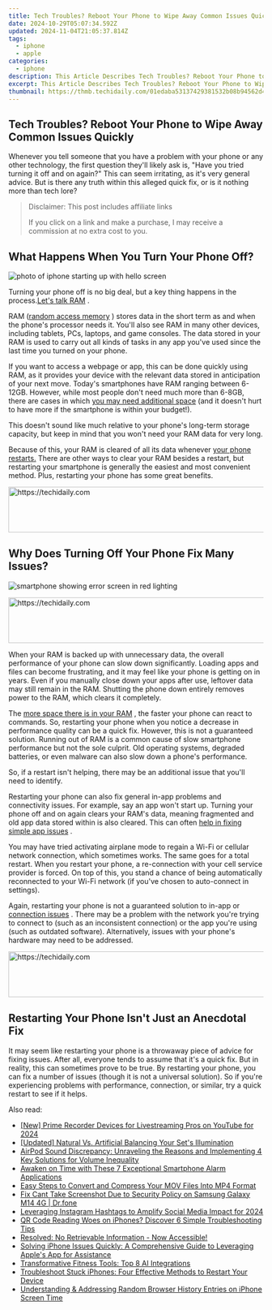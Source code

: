 ```yaml
---
title: Tech Troubles? Reboot Your Phone to Wipe Away Common Issues Quickly
date: 2024-10-29T05:07:34.592Z
updated: 2024-11-04T21:05:37.814Z
tags:
  - iphone
  - apple
categories:
  - iphone
description: This Article Describes Tech Troubles? Reboot Your Phone to Wipe Away Common Issues Quickly
excerpt: This Article Describes Tech Troubles? Reboot Your Phone to Wipe Away Common Issues Quickly
thumbnail: https://thmb.techidaily.com/01edaba53137429381532b08b94562d4a741359e1c28374d3f1b3c538848d74c.jpg
---
```


## Tech Troubles? Reboot Your Phone to Wipe Away Common Issues Quickly

 Whenever you tell someone that you have a problem with your phone or any other technology, the first question they'll likely ask is, "Have you tried turning it off and on again?" This can seem irritating, as it's very general advice. But is there any truth within this alleged quick fix, or is it nothing more than tech lore?

>  Disclaimer: This post includes affiliate links
>
>  If you click on a link and make a purchase, I may receive a commission at no extra cost to you.
>

## What Happens When You Turn Your Phone Off?

![photo of iphone starting up with hello screen](https://static1.makeuseofimages.com/wordpress/wp-content/uploads/2022/11/iphone-start-hello.jpg)

 Turning your phone off is no big deal, but a key thing happens in the process.[Let's talk RAM](https://www.makeuseof.com/tag/quick-dirty-guide-ram-need-know/) .

 RAM ([random access memory](https://www.makeuseof.com/tag/8-terms-need-know-buying-computer-ram/) ) stores data in the short term as and when the phone's processor needs it. You'll also see RAM in many other devices, including tablets, PCs, laptops, and game consoles. The data stored in your RAM is used to carry out all kinds of tasks in any app you've used since the last time you turned on your phone.

 If you want to access a webpage or app, this can be done quickly using RAM, as it provides your device with the relevant data stored in anticipation of your next move. Today's smartphones have RAM ranging between 6-12GB. However, while most people don't need much more than 6-8GB, there are cases in which [you may need additional space](https://www.makeuseof.com/how-much-ram-smartphone-need/) (and it doesn't hurt to have more if the smartphone is within your budget!).

 This doesn't sound like much relative to your phone's long-term storage capacity, but keep in mind that you won't need your RAM data for very long.

 Because of this, your RAM is cleared of all its data whenever [your phone restarts.](https://www.makeuseof.com/android-restarting-fixes/) There are other ways to clear your RAM besides a restart, but restarting your smartphone is generally the easiest and most convenient method. Plus, restarting your phone has some great benefits.

<!-- affiliate ads begin -->
<a href="https://appsumo.8odi.net/c/5597632/2082527/7443" target="_top" id="2082527">
  <img src="//a.impactradius-go.com/display-ad/7443-2082527" border="0" alt="https://techidaily.com" width="728" height="90"/>
</a>
<img height="0" width="0" src="https://appsumo.8odi.net/i/5597632/2082527/7443" style="position:absolute;visibility:hidden;" border="0" />
<!-- affiliate ads end -->

## Why Does Turning Off Your Phone Fix Many Issues?

![smartphone showing error screen in red lighting](https://static1.makeuseofimages.com/wordpress/wp-content/uploads/2022/11/red-error-smartphone.jpg)

<!-- affiliate ads begin -->
<a href="https://arkmc.pxf.io/c/5597632/352555/5172" target="_top" id="352555">
  <img src="//a.impactradius-go.com/display-ad/5172-352555" border="0" alt="https://techidaily.com" width="720" height="90"/>
</a>
<img height="0" width="0" src="https://arkmc.pxf.io/i/5597632/352555/5172" style="position:absolute;visibility:hidden;" border="0" />
<!-- affiliate ads end -->

 When your RAM is backed up with unnecessary data, the overall performance of your phone can slow down significantly. Loading apps and files can become frustrating, and it may feel like your phone is getting on in years. Even if you manually close down your apps after use, leftover data may still remain in the RAM. Shutting the phone down entirely removes power to the RAM, which clears it completely.

 The [more space there is in your RAM](https://www.makeuseof.com/tag/5-ways-clear-memory-increase-ram-windows-computer/) , the faster your phone can react to commands. So, restarting your phone when you notice a decrease in performance quality can be a quick fix. However, this is not a guaranteed solution. Running out of RAM is a common cause of slow smartphone performance but not the sole culprit. Old operating systems, degraded batteries, or even malware can also slow down a phone's performance.

 So, if a restart isn't helping, there may be an additional issue that you'll need to identify.

 Restarting your phone can also fix general in-app problems and connectivity issues. For example, say an app won't start up. Turning your phone off and on again clears your RAM's data, meaning fragmented and old app data stored within is also cleared. This can often [help in fixing simple app issues](https://www.makeuseof.com/fix-android-apps-crashing/) .

 You may have tried activating airplane mode to regain a Wi-Fi or cellular network connection, which sometimes works. The same goes for a total restart. When you restart your phone, a re-connection with your cell service provider is forced. On top of this, you stand a chance of being automatically reconnected to your Wi-Fi network (if you've chosen to auto-connect in settings).

 Again, restarting your phone is not a guaranteed solution to in-app or [connection issues](https://www.makeuseof.com/tag/reasons-slow-internet-speed-smartphone/) . There may be a problem with the network you're trying to connect to (such as an inconsistent connection) or the app you're using (such as outdated software). Alternatively, issues with your phone's hardware may need to be addressed.

<!-- affiliate ads begin -->
<a href="https://ephamedtechinc.pxf.io/c/5597632/2137208/26400" target="_top" id="2137208">
  <img src="//a.impactradius-go.com/display-ad/26400-2137208" border="0" alt="https://techidaily.com" width="728" height="90"/>
</a>
<img height="0" width="0" src="https://ephamedtechinc.pxf.io/i/5597632/2137208/26400" style="position:absolute;visibility:hidden;" border="0" />
<!-- affiliate ads end -->

## Restarting Your Phone Isn't Just an Anecdotal Fix

 It may seem like restarting your phone is a throwaway piece of advice for fixing issues. After all, everyone tends to assume that it's a quick fix. But in reality, this can sometimes prove to be true. By restarting your phone, you can fix a number of issues (though it is not a universal solution). So if you're experiencing problems with performance, connection, or similar, try a quick restart to see if it helps.

<ins class="adsbygoogle"
     style="display:block"
     data-ad-format="autorelaxed"
     data-ad-client="ca-pub-7571918770474297"
     data-ad-slot="1223367746"></ins>

<ins class="adsbygoogle"
     style="display:block"
     data-ad-client="ca-pub-7571918770474297"
     data-ad-slot="8358498916"
     data-ad-format="auto"
     data-full-width-responsive="true"></ins>

<span class="atpl-alsoreadstyle">Also read:</span>
<div><ul>
<li><a href="https://youtube-docs.techidaily.com/rime-recorder-devices-for-livestreaming-pros-on-youtube-for-2024/"><u>[New] Prime Recorder Devices for Livestreaming Pros on YouTube for 2024</u></a></li>
<li><a href="https://facebook-video-footage.techidaily.com/updated-natural-vs-artificial-balancing-your-sets-illumination/"><u>[Updated] Natural Vs. Artificial Balancing Your Set's Illumination</u></a></li>
<li><a href="https://fox-that.techidaily.com/airpod-sound-discrepancy-unraveling-the-reasons-and-implementing-4-key-solutions-for-volume-inequality/"><u>AirPod Sound Discrepancy: Unraveling the Reasons and Implementing 4 Key Solutions for Volume Inequality</u></a></li>
<li><a href="https://tech-recovery.techidaily.com/awaken-on-time-with-these-7-exceptional-smartphone-alarm-applications/"><u>Awaken on Time with These 7 Exceptional Smartphone Alarm Applications</u></a></li>
<li><a href="https://some-knowledge.techidaily.com/easy-steps-to-convert-and-compress-your-mov-files-into-mp4-format/"><u>Easy Steps to Convert and Compress Your MOV Files Into MP4 Format</u></a></li>
<li><a href="https://howto.techidaily.com/fix-cant-take-screenshot-due-to-security-policy-on-samsung-galaxy-m14-4g-drfone-by-drfone-fix-android-problems-fix-android-problems/"><u>Fix Cant Take Screenshot Due to Security Policy on Samsung Galaxy M14 4G | Dr.fone</u></a></li>
<li><a href="https://instagram-video-files.techidaily.com/leveraging-instagram-hashtags-to-amplify-social-media-impact-for-2024/"><u>Leveraging Instagram Hashtags to Amplify Social Media Impact for 2024</u></a></li>
<li><a href="https://fox-that.techidaily.com/qr-code-reading-woes-on-iphones-discover-6-simple-troubleshooting-tips/"><u>QR Code Reading Woes on iPhones? Discover 6 Simple Troubleshooting Tips</u></a></li>
<li><a href="https://win-manuals.techidaily.com/resolved-no-retrievable-information-now-accessible/"><u>Resolved: No Retrievable Information - Now Accessible!</u></a></li>
<li><a href="https://fox-that.techidaily.com/solving-iphone-issues-quickly-a-comprehensive-guide-to-leveraging-apples-app-for-assistance/"><u>Solving iPhone Issues Quickly: A Comprehensive Guide to Leveraging Apple's App for Assistance</u></a></li>
<li><a href="https://tech-haven.techidaily.com/transformative-fitness-tools-top-8-ai-integrations/"><u>Transformative Fitness Tools: Top 8 AI Integrations</u></a></li>
<li><a href="https://fox-that.techidaily.com/troubleshoot-stuck-iphones-four-effective-methods-to-restart-your-device/"><u>Troubleshoot Stuck iPhones: Four Effective Methods to Restart Your Device</u></a></li>
<li><a href="https://fox-that.techidaily.com/understanding-and-addressing-random-browser-history-entries-on-iphone-screen-time/"><u>Understanding & Addressing Random Browser History Entries on iPhone Screen Time</u></a></li>
</ul></div>

